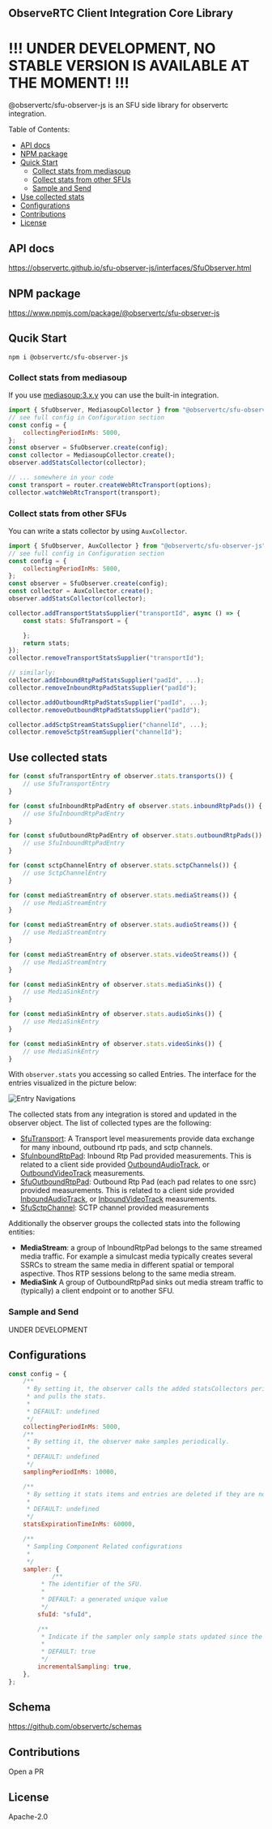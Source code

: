 ObserveRTC Client Integration Core Library
---

# !!! UNDER DEVELOPMENT, NO STABLE VERSION IS AVAILABLE AT THE MOMENT! !!!

@observertc/sfu-observer-js is an SFU side library for observertc integration.

Table of Contents:
 * [API docs](#api-docs)
 * [NPM package](#npm-package)
 * [Quick Start](#quick-start)
   - [Collect stats from mediasoup](#collect-stats-from-mediasoup)
   - [Collect stats from other SFUs](#collect-stats-from-other-sfus)
   - [Sample and Send](#sample-and-send)
 * [Use collected stats](#use-collected-stats)
 * [Configurations](#configurations)
 * [Contributions](#contributions)
 * [License](#license)


## API docs

https://observertc.github.io/sfu-observer-js/interfaces/SfuObserver.html

## NPM package

https://www.npmjs.com/package/@observertc/sfu-observer-js

## Qucik Start

```
npm i @observertc/sfu-observer-js
```

### Collect stats from mediasoup

If you use [mediasoup:3.x.y]() you can use the built-in integration.

```javascript
import { SfuObserver, MediasoupCollector } from "@observertc/sfu-observer-js";
// see full config in Configuration section
const config = {
    collectingPeriodInMs: 5000,
};
const observer = SfuObserver.create(config);
const collector = MediasoupCollector.create();
observer.addStatsCollector(collector);

// ... somewhere in your code
const transport = router.createWebRtcTransport(options);
collector.watchWebRtcTransport(transport);
```

### Collect stats from other SFUs

You can write a stats collector by using `AuxCollector`.
```javascript
import { SfuObserver, AuxCollector } from "@observertc/sfu-observer-js";
// see full config in Configuration section
const config = {
    collectingPeriodInMs: 5000,
};
const observer = SfuObserver.create(config);
const collector = AuxCollector.create();
observer.addStatsCollector(collector);

collector.addTransportStatsSupplier("transportId", async () => {
    const stats: SfuTransport = {

    };
    return stats;
});
collector.removeTransportStatsSupplier("transportId");

// similarly:
collector.addInboundRtpPadStatsSupplier("padId", ...);
collector.removeInboundRtpPadStatsSupplier("padId");

collector.addOutboundRtpPadStatsSupplier("padId", ...);
collector.removeOutboundRtpPadStatsSupplier("padId");

collector.addSctpStreamStatsSupplier("channelId", ...);
collector.removeSctpStreamSupplier("channelId");
```

## Use collected stats

```javascript
for (const sfuTransportEntry of observer.stats.transports()) {
    // use SfuTransportEntry
}

for (const sfuInboundRtpPadEntry of observer.stats.inboundRtpPads()) {
    // use SfuInboundRtpPadEntry
}

for (const sfuOutboundRtpPadEntry of observer.stats.outboundRtpPads()) {
    // use SfuInboundRtpPadEntry
}

for (const sctpChannelEntry of observer.stats.sctpChannels()) {
    // use SctpChannelEntry
}

for (const mediaStreamEntry of observer.stats.mediaStreams()) {
    // use MediaStreamEntry
}

for (const mediaStreamEntry of observer.stats.audioStreams()) {
    // use MediaStreamEntry
}

for (const mediaStreamEntry of observer.stats.videoStreams()) {
    // use MediaStreamEntry
}

for (const mediaSinkEntry of observer.stats.mediaSinks()) {
    // use MediaSinkEntry
}

for (const mediaSinkEntry of observer.stats.audioSinks()) {
    // use MediaSinkEntry
}

for (const mediaSinkEntry of observer.stats.videoSinks()) {
    // use MediaSinkEntry
}
```


With `observer.stats` you accessing so called Entries. The interface for the entries visualized in the picture below:

![Entry Navigations](puml/navigation.png)


The collected stats from any integration is stored and updated in the 
observer object. The list of collected types are the following:
  * [SfuTransport](https://www.npmjs.com/package/@observertc/schemas#SfuTransport): A Transport level measurements provide data exchange for many inbound, outbound rtp pads, and sctp channels.
 * [SfuInboundRtpPad](https://www.npmjs.com/package/@observertc/schemas#SfuInboundRtpPad): Inbound Rtp Pad provided measurements. This is related to a client side provided [OutboundAudioTrack](https://www.npmjs.com/package/@observertc/schemas#OutboundAudioTrack), or [OutboundVideoTrack](https://www.npmjs.com/package/@observertc/schemas#OutboundVideoTrack) measurements.
  * [SfuOutboundRtpPad](https://www.npmjs.com/package/@observertc/schemas#SfuOutboundRtpPad): Outbound Rtp Pad (each pad relates to one ssrc) provided measurements. This is related to a client side provided [InboundAudioTrack](https://www.npmjs.com/package/@observertc/schemas#InboundAudioTrack), or [InboundVideoTrack](https://www.npmjs.com/package/@observertc/schemas#InboundVideoTrack) measurements.
 * [SfuSctpChannel](https://www.npmjs.com/package/@observertc/schemas#SfuSctpChannel): SCTP channel provided measurements

Additionally the observer groups the collected stats into the following entities:
 * **MediaStream**: a group of InboundRtpPad belongs to the same streamed media traffic. For example a simulcast media typically creates several SSRCs to stream the same media in different spatial or temporal aspective. Thos RTP sessions belong to the same media stream.
 * **MediaSink** A group of OutboundRtpPad sinks out media stream traffic to (typically) a client endpoint or to another SFU.
 

### Sample and Send

UNDER DEVELOPMENT

## Configurations

```javascript
const config = {
    /**
     * By setting it, the observer calls the added statsCollectors periodically
     * and pulls the stats.
     * 
     * DEFAULT: undefined
     */
    collectingPeriodInMs: 5000,
    /**
     * By setting it, the observer make samples periodically.
     * 
     * DEFAULT: undefined
     */
    samplingPeriodInMs: 10000,

    /**
     * By setting it stats items and entries are deleted if they are not updated.
     * 
     * DEFAULT: undefined
     */
    statsExpirationTimeInMs: 60000,

    /**
     * Sampling Component Related configurations
     * 
     */
    sampler: {
            /**
         * The identifier of the SFU.
         * 
         * DEFAULT: a generated unique value
         */
        sfuId: "sfuId",

        /**
         * Indicate if the sampler only sample stats updated since the last sampling.
         * 
         * DEFAULT: true
         */
        incrementalSampling: true,
    },
};
```
## Schema

https://github.com/observertc/schemas

## Contributions

Open a PR

## License

Apache-2.0